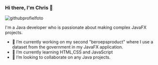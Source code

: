 ### Hi there, I'm Chris 👋

![githubprofielfoto](https://user-images.githubusercontent.com/78590845/141198851-7c12db22-a1a4-42a8-9740-9fa857f73038.png)

I'm a Java developer who is passionate about making complex JavaFX projects.

- 🔭 I’m currently working on my second "beroepsproduct" where I use a dataset from the government in my JavaFX application.
- 🌱 I’m currently learning HTML,CSS and JavaScript
- 👯 I’m looking to collaborate on any Java projects.
<!--
- 🤔 I’m looking for help with ...
- 💬 Ask me about ...
- 📫 How to reach me: ...
- 😄 Pronouns: ...
- ⚡ Fun fact: ...
-->

